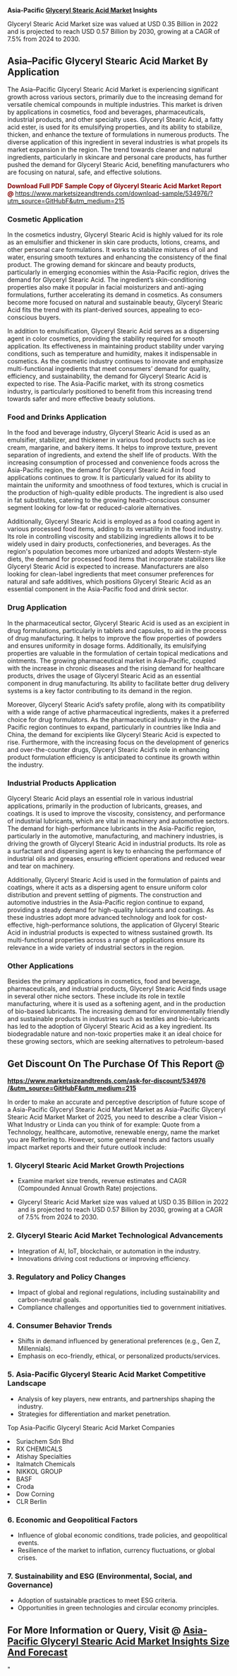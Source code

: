 <p><strong>Asia-Pacific&nbsp;<a href=""https://www.marketsizeandtrends.com/download-sample/534976/&amp;utm_source=GitHubF&amp;utm_medium=215"">Glyceryl Stearic Acid Market</a> Insights</strong></p><p>Glyceryl Stearic Acid Market size was valued at USD 0.35 Billion in 2022 and is projected to reach USD 0.57 Billion by 2030, growing at a CAGR of 7.5% from 2024 to 2030.</p><p><h2>Asia–Pacific Glyceryl Stearic Acid Market By Application</h2><p>The Asia–Pacific Glyceryl Stearic Acid Market is experiencing significant growth across various sectors, primarily due to the increasing demand for versatile chemical compounds in multiple industries. This market is driven by applications in cosmetics, food and beverages, pharmaceuticals, industrial products, and other specialty uses. Glyceryl Stearic Acid, a fatty acid ester, is used for its emulsifying properties, and its ability to stabilize, thicken, and enhance the texture of formulations in numerous products. The diverse application of this ingredient in several industries is what propels its market expansion in the region. The trend towards cleaner and natural ingredients, particularly in skincare and personal care products, has further pushed the demand for Glyceryl Stearic Acid, benefiting manufacturers who are focusing on natural, safe, and effective solutions. <p><strong><span style="color: #800000;">Download Full PDF Sample Copy of Glyceryl Stearic Acid Market Report @</span>&nbsp;</strong><a href="https://www.marketsizeandtrends.com/download-sample/534976/?utm_source=GitHubF&amp;utm_medium=215" target="_blank">https://www.marketsizeandtrends.com/download-sample/534976/?utm_source=GitHubF&amp;utm_medium=215</a></p></p><h3>Cosmetic Application</h3><p>In the cosmetics industry, Glyceryl Stearic Acid is highly valued for its role as an emulsifier and thickener in skin care products, lotions, creams, and other personal care formulations. It works to stabilize mixtures of oil and water, ensuring smooth textures and enhancing the consistency of the final product. The growing demand for skincare and beauty products, particularly in emerging economies within the Asia-Pacific region, drives the demand for Glyceryl Stearic Acid. The ingredient’s skin-conditioning properties also make it popular in facial moisturizers and anti-aging formulations, further accelerating its demand in cosmetics. As consumers become more focused on natural and sustainable beauty, Glyceryl Stearic Acid fits the trend with its plant-derived sources, appealing to eco-conscious buyers.<p>In addition to emulsification, Glyceryl Stearic Acid serves as a dispersing agent in color cosmetics, providing the stability required for smooth application. Its effectiveness in maintaining product stability under varying conditions, such as temperature and humidity, makes it indispensable in cosmetics. As the cosmetic industry continues to innovate and emphasize multi-functional ingredients that meet consumers’ demand for quality, efficiency, and sustainability, the demand for Glyceryl Stearic Acid is expected to rise. The Asia-Pacific market, with its strong cosmetics industry, is particularly positioned to benefit from this increasing trend towards safer and more effective beauty solutions.</p><h3>Food and Drinks Application</h3><p>In the food and beverage industry, Glyceryl Stearic Acid is used as an emulsifier, stabilizer, and thickener in various food products such as ice cream, margarine, and bakery items. It helps to improve texture, prevent separation of ingredients, and extend the shelf life of products. With the increasing consumption of processed and convenience foods across the Asia-Pacific region, the demand for Glyceryl Stearic Acid in food applications continues to grow. It is particularly valued for its ability to maintain the uniformity and smoothness of food textures, which is crucial in the production of high-quality edible products. The ingredient is also used in fat substitutes, catering to the growing health-conscious consumer segment looking for low-fat or reduced-calorie alternatives.<p>Additionally, Glyceryl Stearic Acid is employed as a food coating agent in various processed food items, adding to its versatility in the food industry. Its role in controlling viscosity and stabilizing ingredients allows it to be widely used in dairy products, confectioneries, and beverages. As the region's population becomes more urbanized and adopts Western-style diets, the demand for processed food items that incorporate stabilizers like Glyceryl Stearic Acid is expected to increase. Manufacturers are also looking for clean-label ingredients that meet consumer preferences for natural and safe additives, which positions Glyceryl Stearic Acid as an essential component in the Asia-Pacific food and drink sector.</p><h3>Drug Application</h3><p>In the pharmaceutical sector, Glyceryl Stearic Acid is used as an excipient in drug formulations, particularly in tablets and capsules, to aid in the process of drug manufacturing. It helps to improve the flow properties of powders and ensures uniformity in dosage forms. Additionally, its emulsifying properties are valuable in the formulation of certain topical medications and ointments. The growing pharmaceutical market in Asia–Pacific, coupled with the increase in chronic diseases and the rising demand for healthcare products, drives the usage of Glyceryl Stearic Acid as an essential component in drug manufacturing. Its ability to facilitate better drug delivery systems is a key factor contributing to its demand in the region.<p>Moreover, Glyceryl Stearic Acid’s safety profile, along with its compatibility with a wide range of active pharmaceutical ingredients, makes it a preferred choice for drug formulators. As the pharmaceutical industry in the Asia-Pacific region continues to expand, particularly in countries like India and China, the demand for excipients like Glyceryl Stearic Acid is expected to rise. Furthermore, with the increasing focus on the development of generics and over-the-counter drugs, Glyceryl Stearic Acid’s role in enhancing product formulation efficiency is anticipated to continue its growth within the industry.</p><h3>Industrial Products Application</h3><p>Glyceryl Stearic Acid plays an essential role in various industrial applications, primarily in the production of lubricants, greases, and coatings. It is used to improve the viscosity, consistency, and performance of industrial lubricants, which are vital in machinery and automotive sectors. The demand for high-performance lubricants in the Asia-Pacific region, particularly in the automotive, manufacturing, and machinery industries, is driving the growth of Glyceryl Stearic Acid in industrial products. Its role as a surfactant and dispersing agent is key to enhancing the performance of industrial oils and greases, ensuring efficient operations and reduced wear and tear on machinery.<p>Additionally, Glyceryl Stearic Acid is used in the formulation of paints and coatings, where it acts as a dispersing agent to ensure uniform color distribution and prevent settling of pigments. The construction and automotive industries in the Asia-Pacific region continue to expand, providing a steady demand for high-quality lubricants and coatings. As these industries adopt more advanced technology and look for cost-effective, high-performance solutions, the application of Glyceryl Stearic Acid in industrial products is expected to witness sustained growth. Its multi-functional properties across a range of applications ensure its relevance in a wide variety of industrial sectors in the region.</p><h3>Other Applications</h3><p>Besides the primary applications in cosmetics, food and beverage, pharmaceuticals, and industrial products, Glyceryl Stearic Acid finds usage in several other niche sectors. These include its role in textile manufacturing, where it is used as a softening agent, and in the production of bio-based lubricants. The increasing demand for environmentally friendly and sustainable products in industries such as textiles and bio-lubricants has led to the adoption of Glyceryl Stearic Acid as a key ingredient. Its biodegradable nature and non-toxic properties make it an ideal choice for these growing sectors, which are seeking alternatives to petroleum-based</p><h2><strong>Get Discount On The Purchase Of This Report @&nbsp;</strong></h2><p><strong><a href=""https://www.marketsizeandtrends.com/ask-for-discount/534976/&amp;utm_source=GitHubF&amp;utm_medium=215"" target=""_blank"">https://www.marketsizeandtrends.com/ask-for-discount/534976<br />/&amp;utm_source=GitHubF&amp;utm_medium=215</a></strong></p><p>In order to make an accurate and perceptive description of future scope of a Asia-Pacific&nbsp;Glyceryl Stearic Acid Market Market as Asia-Pacific&nbsp;Glyceryl Stearic Acid Market Market of 2025, you need to describe a clear Vision &ndash; What Industry or Linda can you think of for example: Quote from a Technology, healthcare, automotive, renewable energy, name the market you are Reffering to. However, some general trends and factors usually impact market reports and their future outlook include:</p><h3>1.&nbsp;<strong>Glyceryl Stearic Acid Market Growth Projections</strong></h3><ul><li>Examine market size trends, revenue estimates and CAGR (Compounded Annual Growth Rate) projections.</li><li><p>Glyceryl Stearic Acid Market size was valued at USD 0.35 Billion in 2022 and is projected to reach USD 0.57 Billion by 2030, growing at a CAGR of 7.5% from 2024 to 2030.</p></li></ul><h3>2.&nbsp;<strong>Glyceryl Stearic Acid Market Technological Advancements</strong></h3><ul><li>Integration of AI, IoT, blockchain, or automation in the industry.</li><li>Innovations driving cost reductions or improving efficiency.</li></ul><h3>3.&nbsp;<strong>Regulatory and Policy Changes</strong></h3><ul><li>Impact of global and regional regulations, including sustainability and carbon-neutral goals.</li><li>Compliance challenges and opportunities tied to government initiatives.</li></ul><h3>4.&nbsp;<strong>Consumer Behavior Trends</strong></h3><ul><li>Shifts in demand influenced by generational preferences (e.g., Gen Z, Millennials).</li><li>Emphasis on eco-friendly, ethical, or personalized products/services.</li></ul><h3>5.&nbsp;<strong>Asia-Pacific Glyceryl Stearic Acid Market Competitive Landscape</strong></h3><ul><li>Analysis of key players, new entrants, and partnerships shaping the industry.</li><li>Strategies for differentiation and market penetration.</li></ul><p data-pm-slice=""1 1 []"">Top Asia-Pacific Glyceryl Stearic Acid Market Companies</p><div data-test-id=""""><p><li>Suriachem Sdn Bhd</li><li> RX CHEMICALS</li><li> Atishay Specialties</li><li> Italmatch Chemicals</li><li> NIKKOL GROUP</li><li> BASF</li><li> Croda</li><li> Dow Corning</li><li> CLR Berlin</li></p></div><h3>6.&nbsp;<strong>Economic and Geopolitical Factors</strong></h3><ul><li>Influence of global economic conditions, trade policies, and geopolitical events.</li><li>Resilience of the market to inflation, currency fluctuations, or global crises.</li></ul><h3>7.&nbsp;<strong>Sustainability and ESG (Environmental, Social, and Governance)</strong></h3><ul><li>Adoption of sustainable practices to meet ESG criteria.</li><li>Opportunities in green technologies and circular economy principles.</li></ul><h2><strong>For More Information or Query, Visit @&nbsp;</strong><a href=""https://www.verifiedmarketreports.com/product/glyceryl-stearic-acid-market/"" target=""_blank"">Asia-Pacific Glyceryl Stearic Acid Market Insights Size And Forecast</a></h2>"
